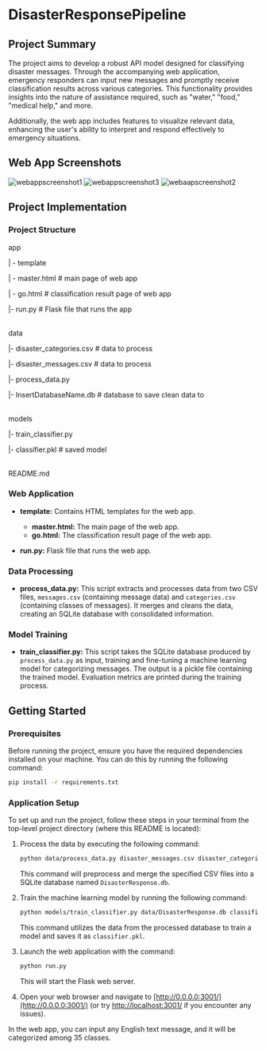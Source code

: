 # DisasterResponsePipeline

## Project Summary

The project aims to develop a robust API model designed for classifying disaster messages. Through the accompanying web application, emergency responders can input new messages and promptly receive classification results across various categories. This functionality provides insights into the nature of assistance required, such as "water," "food," "medical help," and more.

Additionally, the web app includes features to visualize relevant data, enhancing the user's ability to interpret and respond effectively to emergency situations.

## Web App Screenshots
![webappscreenshot1](https://github.com/reemaamr/DisasterResponsePipeline/assets/103683491/e744d3c3-d288-46f8-bf14-df9217662542)
![webappscreenshot3](https://github.com/reemaamr/DisasterResponsePipeline/assets/103683491/32b69fd6-d345-4454-8dd9-3b77afb2bdc3)
![webaapscreenshot2](https://github.com/reemaamr/DisasterResponsePipeline/assets/103683491/2b3ea8ed-3620-4c5a-b417-e8852f5fb8d6)

## Project Implementation

### Project Structure
app

| - template

| - master.html # main page of web app

| - go.html # classification result page of web app

|- run.py # Flask file that runs the app

<br>
data

|- disaster_categories.csv # data to process

|- disaster_messages.csv # data to process

|- process_data.py

|- InsertDatabaseName.db # database to save clean data to

<br>
models

|- train_classifier.py

|- classifier.pkl # saved model

<br>
README.md


### Web Application
- **template:** Contains HTML templates for the web app.
  - **master.html:** The main page of the web app.
  - **go.html:** The classification result page of the web app.

- **run.py:** Flask file that runs the web app.
 
### Data Processing

- **process_data.py:** This script extracts and processes data from two CSV files, `messages.csv` (containing message data) and `categories.csv` (containing classes of messages). It merges and cleans the data, creating an SQLite database with consolidated information.

### Model Training

- **train_classifier.py:** This script takes the SQLite database produced by `process_data.py` as input, training and fine-tuning a machine learning model for categorizing messages. The output is a pickle file containing the trained model. Evaluation metrics are printed during the training process.

## Getting Started

### Prerequisites

Before running the project, ensure you have the required dependencies installed on your machine. You can do this by running the following command:

```bash
pip install -r requirements.txt
```

### Application Setup
To set up and run the project, follow these steps in your terminal from the top-level project directory (where this README is located):

1. Process the data by executing the following command:

    ```bash
    python data/process_data.py disaster_messages.csv disaster_categories.csv DisasterResponse.db
    ```

   This command will preprocess and merge the specified CSV files into a SQLite database named `DisasterResponse.db`.

2. Train the machine learning model by running the following command:

    ```bash
    python models/train_classifier.py data/DisasterResponse.db classifier.pkl
    ```

   This command utilizes the data from the processed database to train a model and saves it as `classifier.pkl`.

3. Launch the web application with the command:

    ```bash
    python run.py
    ```

   This will start the Flask web server.

4. Open your web browser and navigate to [http://0.0.0.0:3001/](http://0.0.0.0:3001/) (or try [http://localhost:3001/](http://localhost:3001/) if you encounter any issues).

In the web app, you can input any English text message, and it will be categorized among 35 classes.
